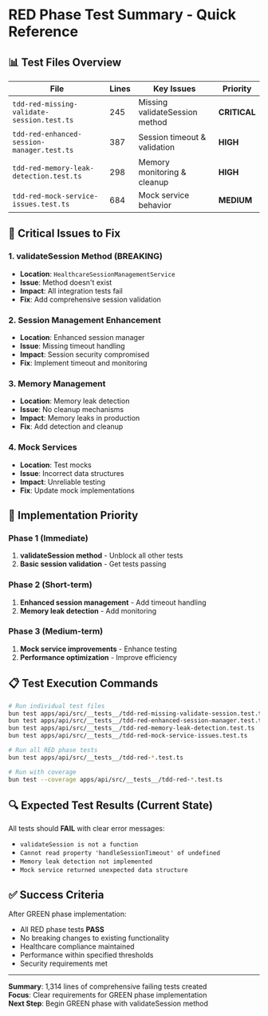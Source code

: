 # RED Phase Test Summary - Quick Reference

## 📊 Test Files Overview

| File | Lines | Key Issues | Priority |
|------|-------|------------|----------|
| `tdd-red-missing-validate-session.test.ts` | 245 | Missing validateSession method | **CRITICAL** |
| `tdd-red-enhanced-session-manager.test.ts` | 387 | Session timeout & validation | **HIGH** |
| `tdd-red-memory-leak-detection.test.ts` | 298 | Memory monitoring & cleanup | **HIGH** |
| `tdd-red-mock-service-issues.test.ts` | 684 | Mock service behavior | **MEDIUM** |

## 🔧 Critical Issues to Fix

### 1. validateSession Method (BREAKING)
- **Location**: `HealthcareSessionManagementService`
- **Issue**: Method doesn't exist
- **Impact**: All integration tests fail
- **Fix**: Add comprehensive session validation

### 2. Session Management Enhancement
- **Location**: Enhanced session manager
- **Issue**: Missing timeout handling
- **Impact**: Session security compromised
- **Fix**: Implement timeout and monitoring

### 3. Memory Management
- **Location**: Memory leak detection
- **Issue**: No cleanup mechanisms
- **Impact**: Memory leaks in production
- **Fix**: Add detection and cleanup

### 4. Mock Services
- **Location**: Test mocks
- **Issue**: Incorrect data structures
- **Impact**: Unreliable testing
- **Fix**: Update mock implementations

## 🎯 Implementation Priority

### Phase 1 (Immediate)
1. **validateSession method** - Unblock all other tests
2. **Basic session validation** - Get tests passing

### Phase 2 (Short-term)
1. **Enhanced session management** - Add timeout handling
2. **Memory leak detection** - Add monitoring

### Phase 3 (Medium-term)
1. **Mock service improvements** - Enhance testing
2. **Performance optimization** - Improve efficiency

## 📋 Test Execution Commands

```bash
# Run individual test files
bun test apps/api/src/__tests__/tdd-red-missing-validate-session.test.ts
bun test apps/api/src/__tests__/tdd-red-enhanced-session-manager.test.ts
bun test apps/api/src/__tests__/tdd-red-memory-leak-detection.test.ts
bun test apps/api/src/__tests__/tdd-red-mock-service-issues.test.ts

# Run all RED phase tests
bun test apps/api/src/__tests__/tdd-red-*.test.ts

# Run with coverage
bun test --coverage apps/api/src/__tests__/tdd-red-*.test.ts
```

## 🔍 Expected Test Results (Current State)

All tests should **FAIL** with clear error messages:
- `validateSession is not a function`
- `Cannot read property 'handleSessionTimeout' of undefined`
- `Memory leak detection not implemented`
- `Mock service returned unexpected data structure`

## ✅ Success Criteria

After GREEN phase implementation:
- All RED phase tests **PASS**
- No breaking changes to existing functionality
- Healthcare compliance maintained
- Performance within specified thresholds
- Security requirements met

---

**Summary**: 1,314 lines of comprehensive failing tests created  
**Focus**: Clear requirements for GREEN phase implementation  
**Next Step**: Begin GREEN phase with validateSession method